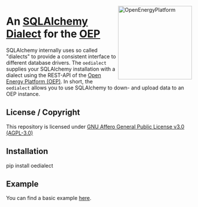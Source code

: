 ﻿<a href="http://oep.iks.cs.ovgu.de/"><img align="right" width="200" height="200" src="https://avatars2.githubusercontent.com/u/37101913?s=400&u=9b593cfdb6048a05ea6e72d333169a65e7c922be&v=4" alt="OpenEnergyPlatform"></a>

# An [SQLAlchemy][0] [Dialect][1] for the [OEP][2]

SQLAlchemy internally uses so called "dialects" to provide a consistent
interface to different database drivers. The `oedialect` supplies your
SQLAlchemy installation with a dialect using the REST-API of the [Open
Energy Platform (OEP)][2]. In short, the `oedialect` allows you to use
SQLAlchemy to down- and upload data to an OEP instance.

[0]: https://www.sqlalchemy.org/
[1]: https://docs.sqlalchemy.org/en/13/dialects/
[2]: https://github.com/OpenEnergyPlatform/oeplatform

## License / Copyright

This repository is licensed under [GNU Affero General Public License v3.0 (AGPL-3.0)](https://www.gnu.org/licenses/agpl-3.0.en.html)

## Installation

pip install oedialect

## Example

You can find a basic example [here](doc/example/oedialect_basic_example.ipynb).
